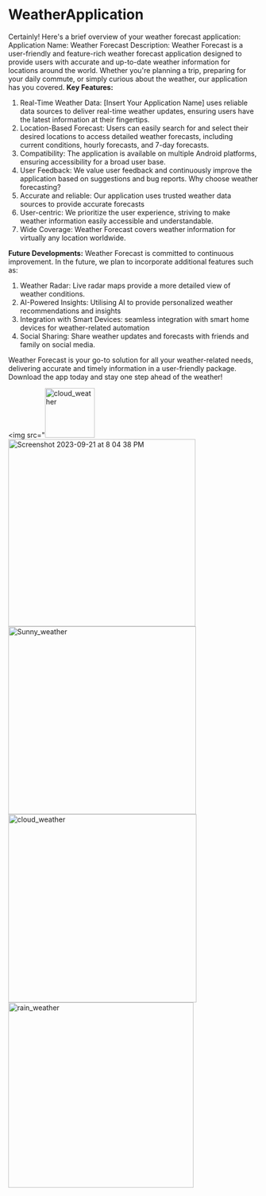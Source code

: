 # WeatherApplication
Certainly! Here's a brief overview of your weather forecast application:
Application Name: Weather Forecast
Description: Weather Forecast is a user-friendly and feature-rich weather forecast application designed to provide users with accurate and up-to-date weather information for locations around the world. Whether you're planning a trip, preparing for your daily commute, or simply curious about the weather, our application has you covered.
**Key Features:**
1. Real-Time Weather Data: [Insert Your Application Name] uses reliable data sources to deliver real-time weather updates, ensuring users have the latest information at their fingertips.
2. Location-Based Forecast: Users can easily search for and select their desired locations to access detailed weather forecasts, including current conditions, hourly forecasts, and 7-day forecasts.
3. Compatibility: The application is available on multiple Android platforms, ensuring accessibility for a broad user base.
4. User Feedback: We value user feedback and continuously improve the application based on suggestions and bug reports.
Why choose weather forecasting?
5. Accurate and reliable: Our application uses trusted weather data sources to provide accurate forecasts 
6.  User-centric: We prioritize the user experience, striving to make weather information easily accessible and understandable.
7. Wide Coverage: Weather Forecast covers weather information for virtually any location worldwide.
   
**Future Developments:**
Weather Forecast is committed to continuous improvement. In the future, we plan to incorporate additional features such as:
1. Weather Radar: Live radar maps provide a more detailed view of weather conditions.
2. AI-Powered Insights: Utilising AI to provide personalized weather recommendations and insights
3. Integration with Smart Devices: seamless integration with smart home devices for weather-related automation
4. Social Sharing: Share weather updates and forecasts with friends and family on social media.

Weather Forecast is your go-to solution for all your weather-related needs, delivering accurate and timely information in a user-friendly package. Download the app today and stay one step ahead of the weather!

<img src="<img alt="cloud_weather" src="https://github.com/Abhi-Codehub/WeatherApplication/assets/111800760/8eb4102e-b390-41eb-8694-df770ae827d4" width="100" height="100">
<img width="377" alt="Screenshot 2023-09-21 at 8 04 38 PM" src="https://github.com/Abhi-Codehub/WeatherApplication/assets/111800760/6b5ca8f4-33d1-4dcb-9b06-b00e76cd2937">
<img width="378" alt="Sunny_weather" src="https://github.com/Abhi-Codehub/WeatherApplication/assets/111800760/b75f9455-506c-4b92-b43a-ba314ccd52dd">
<img width="379" alt="cloud_weather" src="https://github.com/Abhi-Codehub/WeatherApplication/assets/111800760/d7d5c396-ecb7-4273-ab0e-0c2f2795a602">
<img width="373" alt="rain_weather" src="https://github.com/Abhi-Codehub/WeatherApplication/assets/111800760/7c140dac-46b7-4e5a-b17a-69dd6a74ee04">

